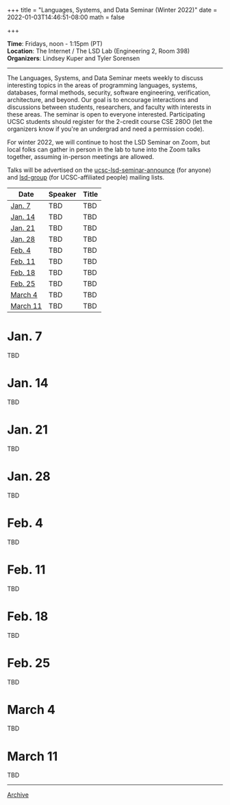 +++
title = "Languages, Systems, and Data Seminar (Winter 2022)"
date = 2022-01-03T14:46:51-08:00
math = false

+++

**Time**: Fridays, noon - 1:15pm (PT) <br />
**Location**: The Internet / The LSD Lab (Engineering 2, Room 398) <br />
**Organizers**: Lindsey Kuper and Tyler Sorensen <br />

---

The Languages, Systems, and Data Seminar meets weekly to discuss interesting topics in the areas of programming languages, systems, databases, formal methods, security, software engineering, verification, architecture, and beyond.  Our goal is to encourage interactions and discussions between students, researchers, and faculty with interests in these areas.  The seminar is open to everyone interested.  Participating UCSC students should register for the 2-credit course CSE 280O (let the organizers know if you're an undergrad and need a permission code).

For winter 2022, we will continue to host the LSD Seminar on Zoom, but local folks can gather in person in the lab to tune into the Zoom talks together, assuming in-person meetings are allowed.

Talks will be advertised on the [ucsc-lsd-seminar-announce](https://groups.google.com/g/ucsc-lsd-seminar-announce) (for anyone) and [lsd-group](https://groups.google.com/a/ucsc.edu/g/lsd-group/members) (for UCSC-affiliated people) mailing lists.

| Date                 | Speaker                                                               | Title                                                             |
|-------               |---------                                                              |---------                                                          |
| [Jan. 7](#jan-7)     | TBD                                                                   | TBD                                                               |
| [Jan. 14](#jan-14)   | TBD                                                                   | TBD                                                               |
| [Jan. 21](#jan-21)   | TBD                                                                   | TBD                                                               |
| [Jan. 28](#jan-28)   | TBD                                                                   | TBD                                                               |
| [Feb. 4](#feb-4)     | TBD                                                                   | TBD                                                               |
| [Feb. 11](#feb-11)   | TBD                                                                   | TBD                                                               |
| [Feb. 18](#feb-18)   | TBD                                                                   | TBD                                                               |
| [Feb. 25](#feb-25)   | TBD                                                                   | TBD                                                               |
| [March 4](#march-4)  | TBD                                                                   | TBD                                                               |
| [March 11](#march-11)| TBD                                                                   | TBD                                                               |


# Jan. 7

TBD

# Jan. 14

TBD

# Jan. 21

TBD

# Jan. 28

TBD

# Feb. 4

TBD

# Feb. 11

TBD

# Feb. 18

TBD

# Feb. 25

TBD

# March 4

TBD

# March 11

TBD

---

[Archive](../)
